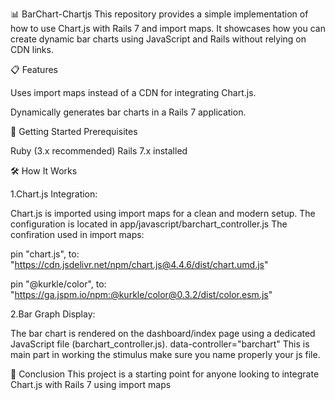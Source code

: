 📊 BarChart-Chartjs
This repository provides a simple implementation of how to use Chart.js with Rails 7 and import maps. It showcases how you can create dynamic bar charts using JavaScript and Rails without relying on CDN links.

📋 Features

Uses import maps instead of a CDN for integrating Chart.js.

Dynamically generates bar charts in a Rails 7 application.

📖 Getting Started Prerequisites

Ruby (3.x recommended)
Rails 7.x installed

🛠️ How It Works

1.Chart.js Integration:

Chart.js is imported using import maps for a clean and modern setup.
The configuration is located in app/javascript/barchart_controller.js
The confiration used in import maps:

pin "chart.js", to: "https://cdn.jsdelivr.net/npm/chart.js@4.4.6/dist/chart.umd.js"

pin "@kurkle/color", to: "https://ga.jspm.io/npm:@kurkle/color@0.3.2/dist/color.esm.js"

2.Bar Graph Display:

The bar chart is rendered on the dashboard/index page using a dedicated JavaScript file (barchart_controller.js).
data-controller="barchart" 
This is main part in working the stimulus make sure you name properly your js file.

📜 Conclusion
This project is a starting point for anyone looking to integrate Chart.js with Rails 7 using import maps
